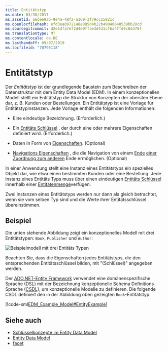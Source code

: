 ```yaml
---
title: Entitätstyp
ms.date: 03/30/2017
ms.assetid: a6dee9ab-9e4a-48f2-a169-3f79cc15821c
ms.openlocfilehash: efd3ea0972148e885d4b22b49040640539bb28cd
ms.sourcegitcommit: d2e1dfa7ef2d4e9ffae3d431cf6a4ffd9c8d378f
ms.translationtype: MT
ms.contentlocale: de-DE
ms.lasthandoff: 09/07/2019
ms.locfileid: "70795118"
---
```

# <a name="entity-type"></a>Entitätstyp
Der *Entitätstyp* ist der grundlegende Baustein zum Beschreiben der Datenstruktur mit dem Entity Data Model (EDM). In einem konzeptionellen Modell stellt ein Entitätstyp die Struktur von Konzepten der obersten Ebene dar, z. B. Kunden oder Bestellungen. Ein Entitätstyp ist eine Vorlage für Entitätstypinstanzen. Jede Vorlage enthält die folgenden Informationen:  
  
- Eine eindeutige Bezeichnung. (Erforderlich.)  
  
- Ein [Entitäts Schlüssel](entity-key.md) , der durch eine oder mehrere Eigenschaften definiert wird. (Erforderlich.)  
  
- Daten in Form von [Eigenschaften](property.md). (Optional)  
  
- [Navigations Eigenschaften](navigation-property.md) , die die Navigation von einem [Ende](association-end.md) [einer Zuordnung zum anderen](association-type.md) Ende ermöglichen. (Optional)  
  
 In einer Anwendung stellt eine Instanz eines Entitätstyps ein spezielles Objekt dar, wie etwa einen bestimmten Kunden oder eine Bestellung. Jede Instanz eines Entitäts Typs muss über einen eindeutigen [Entitäts Schlüssel](entity-key.md) innerhalb einer [Entitätenmenge](entity-set.md)verfügen.  
  
 Zwei Instanzen eines Entitätstyps werden nur dann als gleich betrachtet, wenn sie vom selben Typ sind und die Werte ihrer Entitätsschlüssel übereinstimmen.  
  
## <a name="example"></a>Beispiel  
 Die unten stehende Abbildung zeigt ein konzeptionelles Modell mit drei Entitätstypen: `Book`, `Publisher` und `Author`:  
  
 ![Beispielmodell mit drei Entitäts Typen](./media/entity-type/example-model-three-entity-types.gif)  
  
 Beachten Sie, dass die Eigenschaften jedes Entitätstyps, die den entsprechenden Entitätsschlüssel bilden, mit "(Schlüssel)" angegeben werden.  
  
 Der [ADO.NET-Entity Framework](./ef/index.md) verwendet eine domänenspezifische Sprache (DSL) mit der Bezeichnung konzeptionelle Schema Definitions Sprache ([CSDL](./ef/language-reference/csdl-specification.md)), um konzeptionelle Modelle zu definieren. Die folgende CSDL definiert den in der Abbildung oben gezeigten `Book`-Entitätstyp:  
  
 [!code-xml[EDM_Example_Model#EntityExample](../../../../samples/snippets/xml/VS_Snippets_Data/edm_example_model/xml/books.edmx#entityexample)]  
  
## <a name="see-also"></a>Siehe auch

- [Schlüsselkonzepte im Entity Data Model](entity-data-model-key-concepts.md)
- [Entity Data Model](entity-data-model.md)
- [facet](facet.md)
